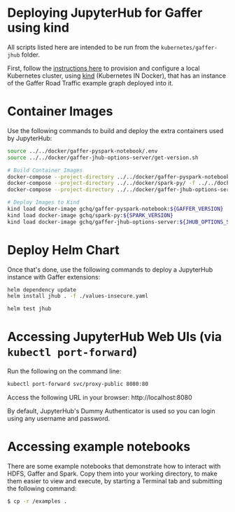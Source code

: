 Deploying JupyterHub for Gaffer using kind
==========================================

All scripts listed here are intended to be run from the `kubernetes/gaffer-jhub` folder.

First, follow the [instructions here](../../gaffer-road-traffic/docs/kind-deployment.md) to provision and configure a local Kubernetes cluster, using [kind](https://kind.sigs.k8s.io/) (Kubernetes IN Docker), that has an instance of the Gaffer Road Traffic example graph deployed into it.


# Container Images

Use the following commands to build and deploy the extra containers used by JupyterHub:
```bash
source ../../docker/gaffer-pyspark-notebook/.env
source ../../docker/gaffer-jhub-options-server/get-version.sh

# Build Container Images
docker-compose --project-directory ../../docker/gaffer-pyspark-notebook/ -f ../../docker/gaffer-pyspark-notebook/docker-compose.yaml build notebook
docker-compose --project-directory ../../docker/spark-py/ -f ../../docker/spark-py/docker-compose.yaml build
docker-compose --project-directory ../../docker/gaffer-jhub-options-server/ -f ../../docker/gaffer-jhub-options-server/docker-compose.yaml build

# Deploy Images to Kind
kind load docker-image gchq/gaffer-pyspark-notebook:${GAFFER_VERSION}
kind load docker-image gchq/spark-py:${SPARK_VERSION}
kind load docker-image gchq/gaffer-jhub-options-server:${JHUB_OPTIONS_SERVER_VERSION}
```

# Deploy Helm Chart

Once that's done, use the following commands to deploy a JupyterHub instance with Gaffer extensions:
```bash
helm dependency update
helm install jhub . -f ./values-insecure.yaml

helm test jhub
```

# Accessing JupyterHub Web UIs (via `kubectl port-forward`)

Run the following on the command line:
```bash
kubectl port-forward svc/proxy-public 8080:80
```

Access the following URL in your browser: 
http://localhost:8080

By default, JupyterHub's Dummy Authenticator is used so you can login using any username and password.


# Accessing example notebooks

There are some example notebooks that demonstrate how to interact with HDFS, Gaffer and Spark. Copy them into your working directory, to make them easier to view and execute, by starting a Terminal tab and submitting the following command:
```bash
$ cp -r /examples .
```

